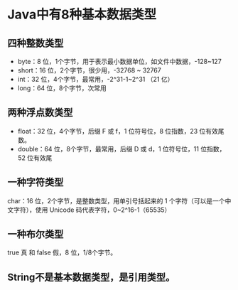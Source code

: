 # Java中有8种基本数据类型

## 四种整数类型

* byte：8 位，1个字节，用于表示最小数据单位，如文件中数据，-128~127 
* short：16 位，2个字节，很少用，-32768 ~ 32767 
* int：32 位，4个字节，最常用，-2^31-1~2^31  （21 亿） 
* long：64 位，8个字节，次常用

## 两种浮点数类型

* float：32 位，4个字节，后缀 F 或 f，1 位符号位，8 位指数，23 位有效尾数。 
* double：64 位，8个字节，最常用，后缀 D 或 d，1 位符号位，11 位指数，52 位有效尾

## 一种字符类型

char：16 位，2个字节，是整数类型，用单引号括起来的 1 个字符（可以是一个中文字符），使用 Unicode 码代表字符，0~2^16-1（65535）

## 一种布尔类型

true 真  和 false 假，8 位，1/8个字节。

## String不是基本数据类型，是引用类型。